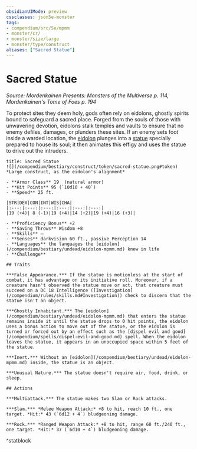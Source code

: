```yaml
---
obsidianUIMode: preview
cssclasses: json5e-monster
tags:
- compendium/src/5e/mpmm
- monster/cr/
- monster/size/large
- monster/type/construct
aliases: ["Sacred Statue"]
---
```

# Sacred Statue
*Source: Mordenkainen Presents: Monsters of the Multiverse p. 114, Mordenkainen's Tome of Foes p. 194*  

To protect sites they deem holy, gods often rely on eidolons, ghostly spirits bound to safeguard a sacred place. Forged from the souls of those with unwavering devotion, eidolons stalk temples and vaults to ensure that no enemy defiles, damages, or plunders these sites. If an enemy sets foot inside a warded location, the [eidolon](/compendium/bestiary/undead/eidolon-mpmm.md) plunges into a [statue](/compendium/bestiary/construct/sacred-statue-mpmm.md) specially prepared to house its soul; it then animates this effigy and uses the statue to drive out the intruders.

```ad-statblock
title: Sacred Statue
![](/compendium/bestiary/construct/token/sacred-statue.png#token)
*Large construct, as the eidolon's alignment*

- **Armor Class** 19  (natural armor)
- **Hit Points** 95 (`10d10 + 40`)
- **Speed** 25 ft.

|STR|DEX|CON|INT|WIS|CHA|
|:---:|:---:|:---:|:---:|:---:|:---:|
|19 (+4)| 8 (-1)|19 (+4)|14 (+2)|19 (+4)|16 (+3)|

- **Proficiency Bonus** +2
- **Saving Throws** Wisdom +8
- **Skills** ⏤
- **Senses** darkvision 60 ft., passive Perception 14
- **Languages** the languages the [eidolon](/compendium/bestiary/undead/eidolon-mpmm.md) knew in life
- **Challenge** 

## Traits

***False Appearance.*** If the statue is motionless at the start of combat, it has advantage on its initiative roll. Moreover, if a creature hasn't observed the statue move or act, that creature must succeed on a DC 18 Intelligence ([Investigation](/compendium/rules/skills.md#Investigation)) check to discern that the statue isn't an object.

***Ghostly Inhabitant.*** The [eidolon](/compendium/bestiary/undead/eidolon-mpmm.md) that enters the statue remains inside it until the statue drops to 0 hit points, the eidolon uses a bonus action to move out of the statue, or the eidolon is turned or forced out by an effect such as the [dispel evil and good](/compendium/spells/dispel-evil-and-good.md) spell. When the eidolon leaves the statue, it appears in an unoccupied space within 5 feet of the statue.

***Inert.*** Without an [eidolon](/compendium/bestiary/undead/eidolon-mpmm.md) inside, the statue is an object.

***Unusual Nature.*** The statue doesn't require air, food, drink, or sleep.

## Actions

***Multiattack.*** The statue makes two Slam or Rock attacks.

***Slam.*** *Melee Weapon Attack:* +8 to hit, reach 10 ft., one target. *Hit:* 43 (`6d12 + 4`) bludgeoning damage.

***Rock.*** *Ranged Weapon Attack:* +8 to hit, range 60 ft./240 ft., one target. *Hit:* 37 (`6d10 + 4`) bludgeoning damage.
```
^statblock